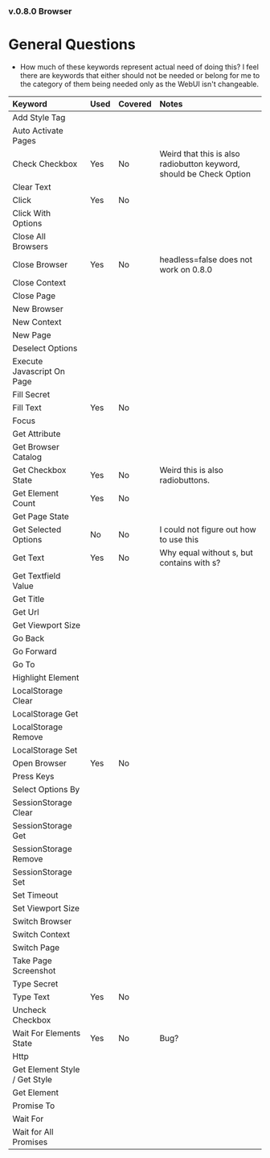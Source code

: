 ### v.0.8.0 Browser

# General Questions

   * How much of these keywords represent actual need of doing this? I feel there 
     are keywords that either should not be needed or belong for me to the category 
     of them being needed only as the WebUI isn't changeable. 

Keyword | Used | Covered | Notes
:--- | :--- | :--- | :---
Add Style Tag | 
Auto Activate Pages |
Check Checkbox | Yes | No | Weird that this is also radiobutton keyword, should be Check Option
Clear Text |
Click | Yes | No
Click With Options |
Close All Browsers  |
Close Browser  | Yes | No | headless=false does not work on 0.8.0
Close Context |
Close Page  |
New Browser |
New Context |
New Page |
Deselect Options  |
Execute Javascript On Page |
Fill Secret |
Fill Text | Yes | No
Focus |
Get Attribute |
Get Browser Catalog |
Get Checkbox State | Yes | No | Weird this is also radiobuttons. 
Get Element Count | Yes | No
Get Page State |
Get Selected Options | No | No | I could not figure out how to use this
Get Text | Yes | No | Why equal without s, but contains with s? 
Get Textfield Value |
Get Title |
Get Url |
Get Viewport Size |
Go Back |
Go Forward |
Go To |
Highlight Element |
LocalStorage Clear |
LocalStorage Get |
LocalStorage Remove |
LocalStorage Set |
Open Browser | Yes | No
Press Keys |
Select Options By |
SessionStorage Clear |
SessionStorage Get |
SessionStorage Remove |
SessionStorage Set |
Set Timeout |
Set Viewport Size |
Switch Browser |
Switch Context |
Switch Page |
Take Page Screenshot |
Type Secret |
Type Text | Yes | No
Uncheck Checkbox |
Wait For Elements State | Yes | No | Bug?
Http |
Get Element Style / Get Style|
Get Element |
Promise To |
Wait For |
Wait for All Promises |